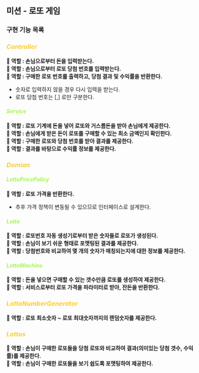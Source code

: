 ## 미션 - 로또 게임

### 구현 기능 목록

### *<span style = 'color : #FFCD28'>Controller</span>*<br/>

**🔆 역할 : 손님으로부터 돈을 입력받는다.**<br/>
**🔆 역할 : 손님으로부터 로또 당첨 번호를 입력받는다.**<br/>
**🔆 역할 : 구매한 로또 번호를 출력하고, 당첨 결과 및 수익률을 반환한다.**<br/>

- 숫자로 입력하지 않을 경우 다시 입력을 받는다.<br/>
- 로또 당첨 번호는 [,] 로만 구분한다.<br/>

#### *<span style = 'color : #A8F552'>Service</span>*<br/>

**🔆 역할 : 로또 기계에 돈을 넣어 로또와 거스름돈을 받아 손님에게 제공한다.**<br/>
**🔆 역할 : 손님에게 받은 돈이 로또를 구매할 수 있는 최소 금액인지 확인한다.**<br/>
**🔆 역할 : 구매한 로또와 당첨 번호를 받아 결과를 제공한다.**<br/>
**🔆 역할 : 결과를 바탕으로 수익률 정보를 제공한다.**<br/>

### *<span style = 'color : #FFCD28'>Domian</span>*<br/>

#### *<span style = 'color : #A8F552'>LottoPricePolicy</span>*<br/>

**🔆 역할 : 로또 가격을 반환한다.**<br/>

- 추후 가격 정책이 변동될 수 있으므로 인터페이스로 설계한다.

#### *<span style = 'color : #A8F552'>Lotto</span>*<br/>

**🔆 역할 : 로또번호 자동 생성기로부터 받은 숫자들로 로또가 생성된다.**<br/>
**🔆 역할 : 손님이 보기 쉬운 형태로 포맷팅된 결과를 제공한다.**<br/>
**🔆 역할 : 당첨번호와 비교하여 몇 개의 숫자가 매칭되는지에 대한 정보를 제공한다.**<br/>

#### *<span style = 'color : #A8F552'>LottoMachine</span>*<br/>

**🔆 역할 : 돈을 넣으면 구매할 수 있는 갯수만큼 로또를 생성하여 제공한다.**<br/>
**🔆 역할 : 서비스로부터 로또 가격을 파라미터로 받아, 잔돈을 반환한다.**<br/>

### *<span style = 'color : #FFCD28'>LottoNumberGenerator</span>*<br/>

**🔆 역할 : 로또 최소숫자 ~ 로또 최대숫자까지의 랜덤숫자를 제공한다.**<br/>

### *<span style = 'color : #FFCD28'>Lottos</span>*<br/>

**🔆 역할 : 손님이 구매한 로또들을 당첨 로또와 비교하여 결과(의미있는 당첨 갯수, 수익률)를 제공한다.**<br/>
**🔆 역할 : 손님이 구매한 로또들을 보기 쉽도록 포맷팅하여 제공한다.**<br/>